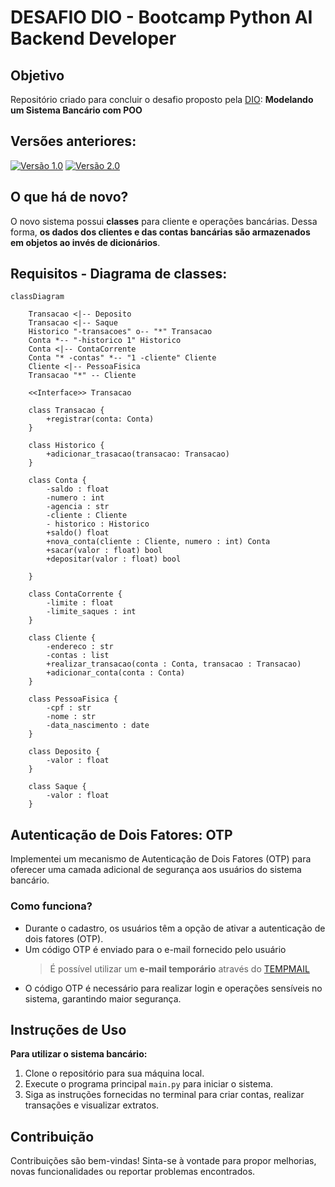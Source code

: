 <h1>
    <span>DESAFIO DIO - Bootcamp Python AI Backend Developer</span>
</h1>

## Objetivo
Repositório criado para concluir o desafio proposto pela  [DIO](https://www.dio.me/): **Modelando um Sistema Bancário com POO**

## Versões anteriores:

[![Versão 1.0](https://img.shields.io/badge/Versão%201.0-E94D5F?style=for-the-badge)](https://github.com/camila-vieirao/sistema-bancario-v1) 
[![Versão 2.0](https://img.shields.io/badge/Versão%202.0-30A3DC?style=for-the-badge)](https://github.com/camila-vieirao/sistema-bancario-v2) 


## O que há de novo?   

O novo sistema possui **classes** para cliente e operações bancárias. Dessa forma, **os dados dos clientes e das contas bancárias são armazenados em objetos ao invés de dicionários**.

## Requisitos - Diagrama de classes:
```mermaid
classDiagram

    Transacao <|-- Deposito
    Transacao <|-- Saque
    Historico "-transacoes" o-- "*" Transacao
    Conta *-- "-historico 1" Historico
    Conta <|-- ContaCorrente
    Conta "* -contas" *-- "1 -cliente" Cliente
    Cliente <|-- PessoaFisica
    Transacao "*" -- Cliente

    <<Interface>> Transacao

    class Transacao {
        +registrar(conta: Conta)
    }

    class Historico {
        +adicionar_trasacao(transacao: Transacao)
    }

    class Conta {
        -saldo : float
        -numero : int
        -agencia : str
        -cliente : Cliente
        - historico : Historico
        +saldo() float
        +nova_conta(cliente : Cliente, numero : int) Conta
        +sacar(valor : float) bool
        +depositar(valor : float) bool 

    }

    class ContaCorrente {
        -limite : float
        -limite_saques : int
    }

    class Cliente {
        -endereco : str
        -contas : list
        +realizar_transacao(conta : Conta, transacao : Transacao)
        +adicionar_conta(conta : Conta)
    }

    class PessoaFisica {
        -cpf : str
        -nome : str
        -data_nascimento : date
    }

    class Deposito {
        -valor : float
    }

    class Saque {
        -valor : float
    }
```

## Autenticação de Dois Fatores: OTP   
Implementei um mecanismo de Autenticação de Dois Fatores (OTP) para oferecer uma camada adicional de segurança aos usuários do sistema bancário.

### Como funciona?

- Durante o cadastro, os usuários têm a opção de ativar a autenticação de dois fatores (OTP).
- Um código OTP é enviado para o e-mail fornecido pelo usuário
    > É possível utilizar um **e-mail temporário** através do [TEMPMAIL](https://temp-mail.org/en/)
- O código OTP é necessário para realizar login e operações sensíveis no sistema, garantindo maior segurança.

## Instruções de Uso

**Para utilizar o sistema bancário:**

1. Clone o repositório para sua máquina local.
2. Execute o programa principal `main.py`  para iniciar o sistema.
3. Siga as instruções fornecidas no terminal para criar contas, realizar transações e visualizar extratos.

## Contribuição

Contribuições são bem-vindas! Sinta-se à vontade para propor melhorias, novas funcionalidades ou reportar problemas encontrados.
